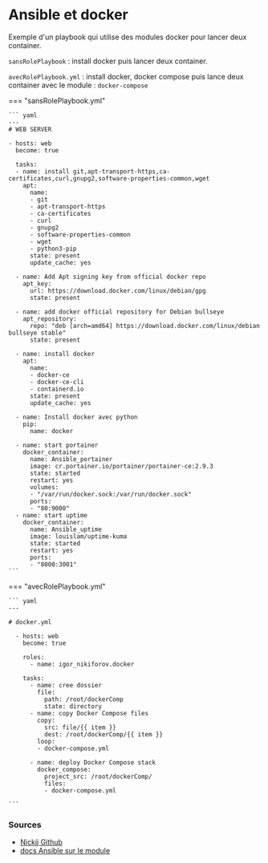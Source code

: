 # Ansible et docker

Exemple d'un playbook qui utilise des modules docker pour lancer deux container.

`sansRolePlaybook` : install docker puis lancer deux container.

`avecRolePlaybook.yml` : install docker, docker compose puis lance deux container avec le module : `docker-compose`

=== "sansRolePlaybook.yml"

    ``` yaml 
    ---
    # WEB SERVER

    - hosts: web
      become: true

      tasks:
      - name: install git,apt-transport-https,ca-certificates,curl,gnupg2,software-properties-common,wget
        apt:
          name:
          - git
          - apt-transport-https
          - ca-certificates
          - curl
          - gnupg2
          - software-properties-common
          - wget
          - python3-pip
          state: present
          update_cache: yes

      - name: Add Apt signing key from official docker repo
        apt_key:
          url: https://download.docker.com/linux/debian/gpg
          state: present

      - name: add docker official repository for Debian bullseye
        apt_repository:
          repo: "deb [arch=amd64] https://download.docker.com/linux/debian bullseye stable"
          state: present

      - name: install docker
        apt:
          name:
          - docker-ce
          - docker-ce-cli
          - containerd.io
          state: present
          update_cache: yes

      - name: Install docker avec python
        pip:
          name: docker

      - name: start portainer
        docker_container:
          name: Ansible_portainer
          image: cr.portainer.io/portainer/portainer-ce:2.9.3
          state: started
          restart: yes
          volumes:
          - "/var/run/docker.sock:/var/run/docker.sock"
          ports:
          - "80:9000"
      - name: start uptime
        docker_container:
          name: Ansible_uptime
          image: louislam/uptime-kuma
          state: started
          restart: yes
          ports:
          - "8000:3001"
    ```

=== "avecRolePlaybook.yml"

    ``` yaml
    ---

    # docker.yml

      - hosts: web
        become: true

        roles:
          - name: igor_nikiforov.docker

        tasks:
          - name: cree dossier
            file:
              path: /root/dockerComp
              state: directory
          - name: copy Docker Compose files
            copy:
              src: file/{{ item }}
              dest: /root/dockerComp/{{ item }}
            loop:
            - docker-compose.yml

          - name: deploy Docker Compose stack
            docker_compose:
              project_src: /root/dockerComp/
              files:
              - docker-compose.yml

    ```

### Sources
- [Nickjj Github](https://github.com/nickjj/ansible-docker)
- [docs Ansible sur le module](https://docs.ansible.com/ansible/2.6/modules/docker_module.html)